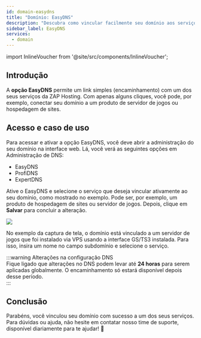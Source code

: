 ```yaml
---
id: domain-easydns
title: "Domínio: EasyDNS"
description: "Descubra como vincular facilmente seu domínio aos serviços de hospedagem para conexões perfeitas de sites ou servidores → Saiba mais agora"
sidebar_label: EasyDNS
services:
  - domain
---
```


import InlineVoucher from '@site/src/components/InlineVoucher';

## Introdução

A **opção EasyDNS** permite um link simples (encaminhamento) com um dos seus serviços da ZAP Hosting. Com apenas alguns cliques, você pode, por exemplo, conectar seu domínio a um produto de servidor de jogos ou hospedagem de sites.

## Acesso e caso de uso

Para acessar e ativar a opção EasyDNS, você deve abrir a administração do seu domínio na interface web. Lá, você verá as seguintes opções em Administração de DNS:

- EasyDNS
- ProfiDNS
- ExpertDNS

Ative o EasyDNS e selecione o serviço que deseja vincular ativamente ao seu domínio, como mostrado no exemplo. Pode ser, por exemplo, um produto de hospedagem de sites ou servidor de jogos. Depois, clique em **Salvar** para concluir a alteração.

![](https://screensaver01.zap-hosting.com/index.php/s/spg7YHqAJb6Wqky/preview)

No exemplo da captura de tela, o domínio está vinculado a um servidor de jogos que foi instalado via VPS usando a interface GS/TS3 instalada. Para isso, insira um nome no campo subdomínio e selecione o serviço.

:::warning Alterações na configuração DNS  
Fique ligado que alterações no DNS podem levar até **24 horas** para serem aplicadas globalmente. O encaminhamento só estará disponível depois desse período.  
:::

## Conclusão

Parabéns, você vinculou seu domínio com sucesso a um dos seus serviços. Para dúvidas ou ajuda, não hesite em contatar nosso time de suporte, disponível diariamente para te ajudar! 🙂

<InlineVoucher />